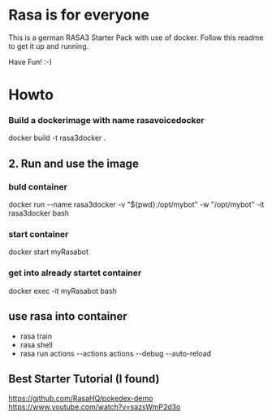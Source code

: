 # Rasa is for everyone
This is a german RASA3 Starter Pack with use of docker.
Follow this readme to get it up and running.

Have Fun!
:-) 

# Howto
### Build a dockerimage with name rasavoicedocker
docker build -t rasa3docker .

## 2. Run and use the image

### buld container
docker run --name rasa3docker -v "${pwd}:/opt/mybot" -w "/opt/mybot" -it rasa3docker bash
### start container
docker start myRasabot   
### get into already startet container
docker exec -it myRasabot bash

## use rasa into container
* rasa train 
* rasa shell
* rasa run actions --actions actions --debug --auto-reload


## Best Starter Tutorial (I found)
https://github.com/RasaHQ/pokedex-demo
https://www.youtube.com/watch?v=sazsWmP2d3o
